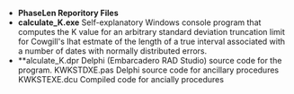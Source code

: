 * **PhaseLen Reporitory Files**
* **calculate_K.exe** Self-explanatory Windows console program that computes the K value 
                for an arbitrary standard deviation truncation limit for Cowgill's 
                Ihat estmate of the length of a true interval associated with a number 
                of dates with normally distributed errors.
* **alculate_K.dpr Delphi (Embarcadero RAD Studio) source code for the program.
KWKSTDXE.pas    Delphi source code for ancillary procedures
KWKSTEXE.dcu    Compiled code for ancially procedures
